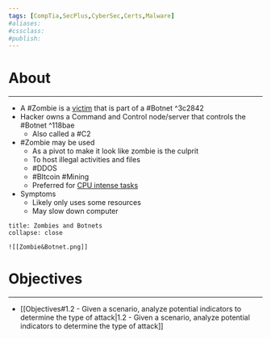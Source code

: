 ```yaml
---
tags: [CompTia,SecPlus,CyberSec,Certs,Malware]
#aliases:
#cssclass:
#publish:
---
```


# About
---
- A #Zombie is a <u>victim</u> that is part of a #Botnet ^3c2842
- Hacker owns a Command and Control node/server that controls the #Botnet ^118bae
	- Also called a #C2
- #Zombie may be used
	- As a pivot to make it look like zombie is the culprit
	- To host illegal activities and files
	- #DDOS
	- #BItcoin #Mining
	- Preferred for <u>CPU intense tasks</u>
- Symptoms
	- Likely only uses some resources
	- May slow down computer

```ad-info
title: Zombies and Botnets
collapse: close

![[Zombie&Botnet.png]]
```

# Objectives
---
- [[Objectives#1.2 - Given a scenario, analyze potential indicators to determine the type of attack|1.2 - Given a scenario, analyze potential indicators to determine the type of attack]]